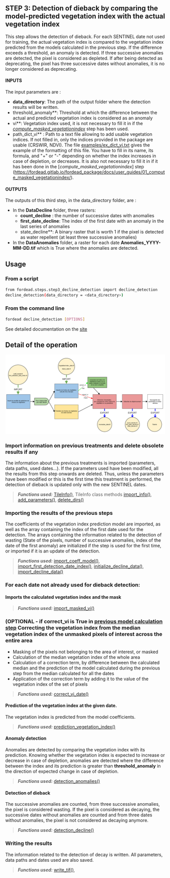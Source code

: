 ## STEP 3: Detection of dieback by comparing the model-predicted vegetation index with the actual vegetation index
This step allows the detection of dieback. For each SENTINEL date not used for training, the actual vegetation index is compared to the vegetation index predicted from the models calculated in the previous step. If the difference exceeds a threshold, an anomaly is detected. If three successive anomalies are detected, the pixel is considered as depleted. If after being detected as deprecating, the pixel has three successive dates without anomalies, it is no longer considered as deprecating.

#### INPUTS
The input parameters are :
- **data_directory**: The path of the output folder where the detection results will be written.
- threshold_anomaly**: Threshold at which the difference between the actual and predicted vegetation index is considered as an anomaly
- vi**: Vegetation index used, it is not necessary to fill it in if the [_compute_masked_vegetationindex_](https://fordead.gitlab.io/fordead_package/docs/user_guides/01_compute_masked_vegetationindex/) step has been used.
- path_dict_vi** : Path to a text file allowing to add usable vegetation indices. If not filled in, only the indices provided in the package are usable (CRSWIR, NDVI). The file [examples/ex_dict_vi.txt](/examples/ex_dict_vi.txt) gives the example of the formatting of this file. You have to fill in its name, its formula, and "+" or "-" depending on whether the index increases in case of depletion, or decreases. It is also not necessary to fill it in if it has been done in the [_compute_masked_vegetationindex_] step (https://fordead.gitlab.io/fordead_package/docs/user_guides/01_compute_masked_vegetationindex/).


#### OUTPUTS
The outputs of this third step, in the data_directory folder, are :
- In the **DataDecline** folder, three rasters:
    - **count_decline** : the number of successive dates with anomalies
    - **first_date_decline**: The index of the first date with an anomaly in the last series of anomalies
    - state_decline**: A binary raster that is worth 1 if the pixel is detected as water repellent (at least three successive anomalies)
- In the **DataAnomalies** folder, a raster for each date **Anomalies_YYYY-MM-DD.tif** which is True where the anomalies are detected.
## Usage
### From a script

```bash
from fordead.steps.step3_decline_detection import decline_detection
decline_detection(data_directory = <data_directory>)
```

### From the command line
```bash
fordead decline_detection [OPTIONS]
```
See detailed documentation on the [site](https://fordead.gitlab.io/fordead_package/docs/cli/#fordead-decline_detection)

## Detail of the operation

![Diagramme_step3](Diagrams/Diagramme_step3.png "Diagramme_step3")

### Import information on previous treatments and delete obsolete results if any
The information about the previous treatments is imported (parameters, data paths, used dates...). If the parameters used have been modified, all the results from this step onwards are deleted. Thus, unless the parameters have been modified or this is the first time this treatment is performed, the detection of dieback is updated only with the new SENTINEL dates.
> **_Functions used:_** [TileInfo()](https://fordead.gitlab.io/fordead_package/reference/fordead/ImportData/#tileinfo), TileInfo class methods [import_info()](https://fordead.gitlab.io/fordead_package/reference/fordead/ImportData/#import_info), [add_parameters()](https://fordead.gitlab.io/fordead_package/reference/fordead/ImportData/#add_parameters), [delete_dirs()](https://fordead.gitlab.io/fordead_package/reference/fordead/ImportData/#delete_dirs)

### Importing the results of the previous steps
The coefficients of the vegetation index prediction model are imported, as well as the array containing the index of the first date used for the detection. The arrays containing the information related to the detection of wasting (State of the pixels, number of successive anomalies, index of the date of the first anomaly) are initialized if the step is used for the first time, or imported if it is an update of the detection.
> **_Functions used:_** [import_coeff_model()](https://fordead.gitlab.io/fordead_package/reference/fordead/ImportData/#import_coeff_model), [import_first_detection_date_index()](https://fordead.gitlab.io/fordead_package/reference/fordead/ImportData/#import_first_detection_date_index), [initialize_decline_data()](https://fordead.gitlab.io/fordead_package/reference/fordead/ImportData/#initialize_decline_data), [import_decline_data()](https://fordead.gitlab.io/fordead_package/reference/fordead/ImportData/#import_decline_data)

### For each date not already used for dieback detection:

#### Imports the calculated vegetation index and the mask
> **_Functions used:_** [import_masked_vi()](https://fordead.gitlab.io/fordead_package/reference/fordead/ImportData/#import_masked_vi)

### (OPTIONAL - if **correct_vi** is True in [previous model calculation step](https://fordead.gitlab.io/fordead_package/docs/user_guides/03_train_model/) Correcting the vegetation index from the median vegetation index of the unmasked pixels of interest across the entire area
- Masking of the pixels not belonging to the area of interest, or masked
- Calculation of the median vegetation index of the whole area
- Calculation of a correction term, by difference between the calculated median and the prediction of the model calculated during the previous step from the median calculated for all the dates
- Application of the correction term by adding it to the value of the vegetation index of the set of pixels
> **_Functions used:_** [correct_vi_date()](https://fordead.gitlab.io/fordead_package/reference/fordead/ModelVegetationIndex/#correct_vi_date)

#### Prediction of the vegetation index at the given date.
The vegetation index is predicted from the model coefficients.
> **_Functions used:_** [prediction_vegetation_index()](https://fordead.gitlab.io/fordead_package/reference/fordead/decline_detection/#prediction_vegetation_index)

#### Anomaly detection
Anomalies are detected by comparing the vegetation index with its prediction. Knowing whether the vegetation index is expected to increase or decrease in case of depletion, anomalies are detected where the difference between the index and its prediction is greater than **threshold_anomaly** in the direction of expected change in case of depletion.
> **_Functions used:_** [detection_anomalies()](https://fordead.gitlab.io/fordead_package/reference/fordead/decline_detection/#detection_anomalies)

#### Detection of dieback
The successive anomalies are counted, from three successive anomalies, the pixel is considered wasting. If the pixel is considered as decaying, the successive dates without anomalies are counted and from three dates without anomalies, the pixel is not considered as decaying anymore.
> **_Functions used:_** [detection_decline()](https://fordead.gitlab.io/fordead_package/reference/fordead/decline_detection/#detection_decline)

 ### Writing the results
The information related to the detection of decay is written. All parameters, data paths and dates used are also saved.
> **_Functions used:_** [write_tif()](https://fordead.gitlab.io/fordead_package/reference/fordead/writing_data/#write_tif),